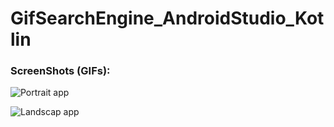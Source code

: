 # GifSearchEngine_AndroidStudio_Kotlin

### ScreenShots (GIFs):

![Portrait app](https://media.giphy.com/media/5bdMBoqmZL1FY77Rva/giphy.gif)

![Landscap app](https://media.giphy.com/media/FZcYUiLQTqlRYpTC6j/giphy.gif)
